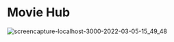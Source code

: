 # Movie Hub 
![screencapture-localhost-3000-2022-03-05-15_49_48](https://user-images.githubusercontent.com/75694208/156879071-75b966c1-44cd-424c-9c2e-db6a594e35a0.png)

